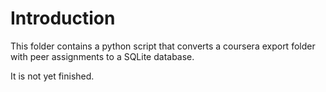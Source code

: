 # Introduction

This folder contains a python script that converts a coursera export folder with peer assignments to a SQLite database. 

It is not yet finished.